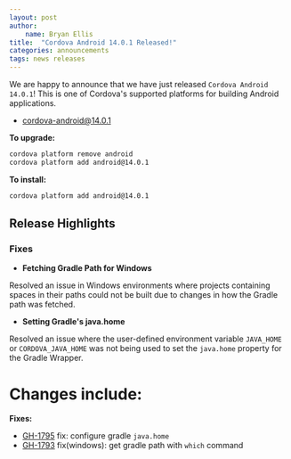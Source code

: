 ```yaml
---
layout: post
author:
    name: Bryan Ellis
title:  "Cordova Android 14.0.1 Released!"
categories: announcements
tags: news releases
---
```


We are happy to announce that we have just released `Cordova Android 14.0.1`! This is one of Cordova's supported platforms for building Android applications.

* [cordova-android@14.0.1](https://www.npmjs.com/package/cordova-android)

**To upgrade:**

```bash
cordova platform remove android
cordova platform add android@14.0.1
```

**To install:**

```bash
cordova platform add android@14.0.1
```

## Release Highlights

### Fixes

* **Fetching Gradle Path for Windows**

Resolved an issue in Windows environments where projects containing spaces in their paths could not be built due to changes in how the Gradle path was fetched.

* **Setting Gradle's java.home**

Resolved an issue where the user-defined environment variable `JAVA_HOME` or `CORDOVA_JAVA_HOME` was not being used to set the `java.home` property for the Gradle Wrapper.

<!--more-->
# Changes include:

**Fixes:**

* [GH-1795](https://github.com/apache/cordova-android/pull/1795) fix: configure gradle `java.home`
* [GH-1793](https://github.com/apache/cordova-android/pull/1793) fix(windows): get gradle path with `which` command
